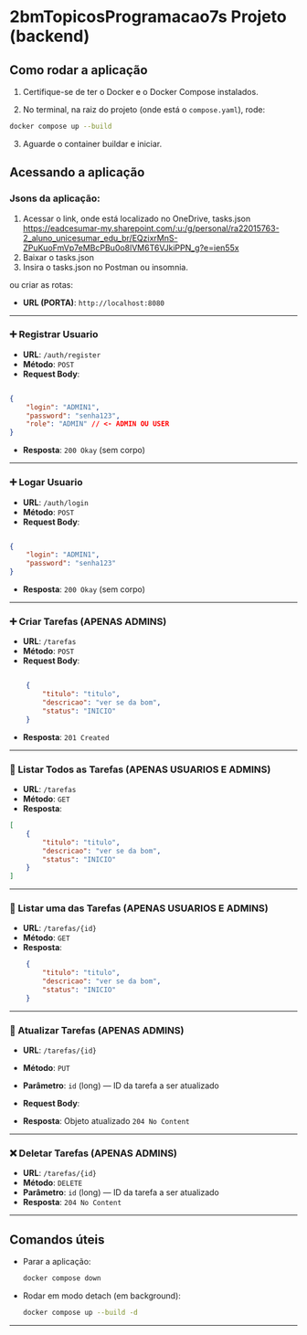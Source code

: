# 2bmTopicosProgramacao7s Projeto (backend)

## Como rodar a aplicação

1. Certifique-se de ter o Docker e o Docker Compose instalados.

2. No terminal, na raiz do projeto (onde está o `compose.yaml`), rode:

```bash
docker compose up --build
```

3. Aguarde o container buildar e iniciar.

## Acessando a aplicação
### Jsons da aplicação:  
1. Acessar o link, onde está localizado no OneDrive, tasks.json
https://eadcesumar-my.sharepoint.com/:u:/g/personal/ra22015763-2_aluno_unicesumar_edu_br/EQzixrMnS-ZPuKuoFmVp7eMBcPBu0o8lVM6T6VJkiPPN_g?e=ien55x
2. Baixar o tasks.json  
3. Insira o tasks.json no Postman ou insomnia.  


ou criar as rotas:  
- **URL (PORTA)**: `http://localhost:8080`

--- 

### ➕ Registrar Usuario
- **URL**: `/auth/register`
- **Método**: `POST`
- **Request Body**:
```json

{
	"login": "ADMIN1",
	"password": "senha123",
	"role": "ADMIN" // <- ADMIN OU USER
}

```
- **Resposta**: `200 Okay` (sem corpo)
---

### ➕ Logar Usuario
- **URL**: `/auth/login`
- **Método**: `POST`
- **Request Body**:
```json

{
	"login": "ADMIN1",
	"password": "senha123"
}

```
- **Resposta**: `200 Okay` (sem corpo)
---


### ➕ Criar Tarefas (APENAS ADMINS)
- **URL**: `/tarefas`
- **Método**: `POST`
- **Request Body**:
```json

	{
		"titulo": "titulo",
		"descricao": "ver se da bom",
		"status": "INICIO"
	}

```
- **Resposta**: `201 Created` 

---

### 📄 Listar Todos as Tarefas (APENAS USUARIOS E ADMINS)
- **URL**: `/tarefas`
- **Método**: `GET`
- **Resposta**:
```json
[
	{
		"titulo": "titulo",
		"descricao": "ver se da bom",
		"status": "INICIO"
	}
]
```

---

### 📄 Listar uma das Tarefas (APENAS USUARIOS E ADMINS)
- **URL**: `/tarefas/{id}`
- **Método**: `GET`
- **Resposta**:
```json
	{
		"titulo": "titulo",
		"descricao": "ver se da bom",
		"status": "INICIO"
	}
```

---

### 🔄 Atualizar Tarefas (APENAS ADMINS)
- **URL**: `/tarefas/{id}`
- **Método**: `PUT`
- **Parâmetro**: `id` (long) — ID da tarefa a ser atualizado
- **Request Body**:

- **Resposta**: Objeto atualizado `204 No Content`

---

### ❌ Deletar Tarefas (APENAS ADMINS)
- **URL**: `/tarefas/{id}`
- **Método**: `DELETE`
- **Parâmetro**: `id` (long) — ID da tarefa a ser atualizado
- **Resposta**: `204 No Content`

---

## Comandos úteis

- Parar a aplicação:  
  ```bash
  docker compose down
  ```

- Rodar em modo detach (em background):  
  ```bash
  docker compose up --build -d
  ```

---
